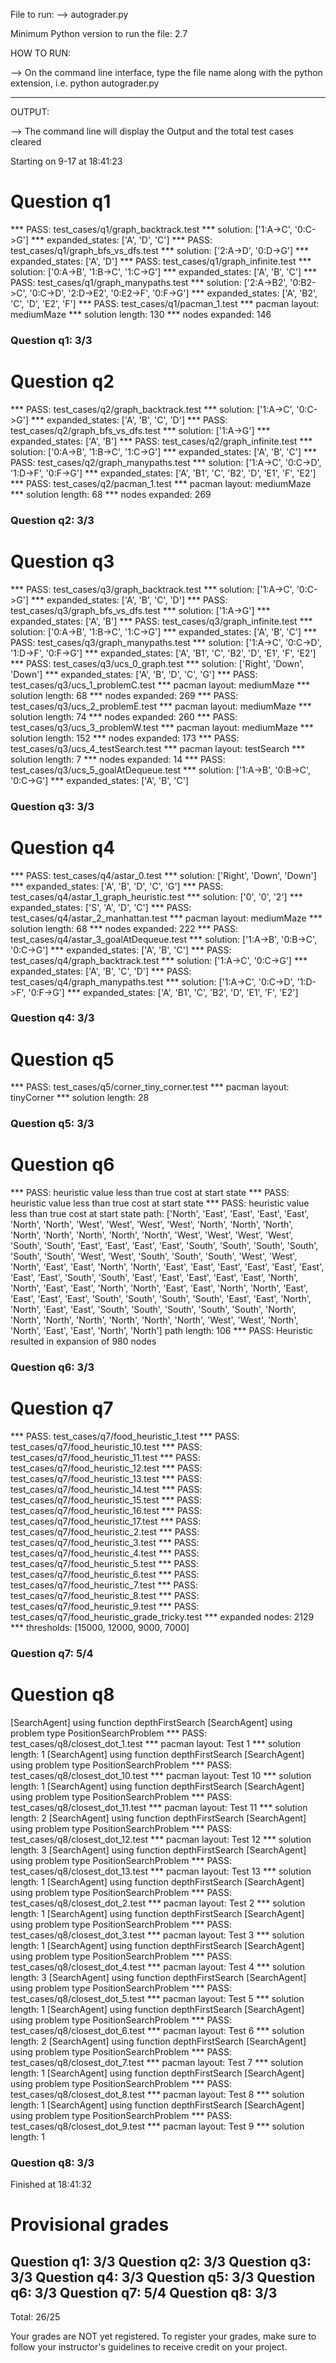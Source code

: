 File to run: 
--> autograder.py

Minimum Python version to run the file: 2.7

HOW TO RUN:

--> On the command line interface, type the file name along with the python extension, 
	i.e. python autograder.py

----------------------------------------------------------------------------------------

OUTPUT:

--> The command line will display the Output and the total test cases cleared


Starting on 9-17 at 18:41:23

Question q1
===========

*** PASS: test_cases/q1/graph_backtrack.test
*** 	solution:		['1:A->C', '0:C->G']
*** 	expanded_states:	['A', 'D', 'C']
*** PASS: test_cases/q1/graph_bfs_vs_dfs.test
*** 	solution:		['2:A->D', '0:D->G']
*** 	expanded_states:	['A', 'D']
*** PASS: test_cases/q1/graph_infinite.test
*** 	solution:		['0:A->B', '1:B->C', '1:C->G']
*** 	expanded_states:	['A', 'B', 'C']
*** PASS: test_cases/q1/graph_manypaths.test
*** 	solution:		['2:A->B2', '0:B2->C', '0:C->D', '2:D->E2', '0:E2->F', '0:F->G']
*** 	expanded_states:	['A', 'B2', 'C', 'D', 'E2', 'F']
*** PASS: test_cases/q1/pacman_1.test
*** 	pacman layout:		mediumMaze
*** 	solution length: 130
*** 	nodes expanded:		146

### Question q1: 3/3 ###


Question q2
===========

*** PASS: test_cases/q2/graph_backtrack.test
*** 	solution:		['1:A->C', '0:C->G']
*** 	expanded_states:	['A', 'B', 'C', 'D']
*** PASS: test_cases/q2/graph_bfs_vs_dfs.test
*** 	solution:		['1:A->G']
*** 	expanded_states:	['A', 'B']
*** PASS: test_cases/q2/graph_infinite.test
*** 	solution:		['0:A->B', '1:B->C', '1:C->G']
*** 	expanded_states:	['A', 'B', 'C']
*** PASS: test_cases/q2/graph_manypaths.test
*** 	solution:		['1:A->C', '0:C->D', '1:D->F', '0:F->G']
*** 	expanded_states:	['A', 'B1', 'C', 'B2', 'D', 'E1', 'F', 'E2']
*** PASS: test_cases/q2/pacman_1.test
*** 	pacman layout:		mediumMaze
*** 	solution length: 68
*** 	nodes expanded:		269

### Question q2: 3/3 ###


Question q3
===========

*** PASS: test_cases/q3/graph_backtrack.test
*** 	solution:		['1:A->C', '0:C->G']
*** 	expanded_states:	['A', 'B', 'C', 'D']
*** PASS: test_cases/q3/graph_bfs_vs_dfs.test
*** 	solution:		['1:A->G']
*** 	expanded_states:	['A', 'B']
*** PASS: test_cases/q3/graph_infinite.test
*** 	solution:		['0:A->B', '1:B->C', '1:C->G']
*** 	expanded_states:	['A', 'B', 'C']
*** PASS: test_cases/q3/graph_manypaths.test
*** 	solution:		['1:A->C', '0:C->D', '1:D->F', '0:F->G']
*** 	expanded_states:	['A', 'B1', 'C', 'B2', 'D', 'E1', 'F', 'E2']
*** PASS: test_cases/q3/ucs_0_graph.test
*** 	solution:		['Right', 'Down', 'Down']
*** 	expanded_states:	['A', 'B', 'D', 'C', 'G']
*** PASS: test_cases/q3/ucs_1_problemC.test
*** 	pacman layout:		mediumMaze
*** 	solution length: 68
*** 	nodes expanded:		269
*** PASS: test_cases/q3/ucs_2_problemE.test
*** 	pacman layout:		mediumMaze
*** 	solution length: 74
*** 	nodes expanded:		260
*** PASS: test_cases/q3/ucs_3_problemW.test
*** 	pacman layout:		mediumMaze
*** 	solution length: 152
*** 	nodes expanded:		173
*** PASS: test_cases/q3/ucs_4_testSearch.test
*** 	pacman layout:		testSearch
*** 	solution length: 7
*** 	nodes expanded:		14
*** PASS: test_cases/q3/ucs_5_goalAtDequeue.test
*** 	solution:		['1:A->B', '0:B->C', '0:C->G']
*** 	expanded_states:	['A', 'B', 'C']

### Question q3: 3/3 ###


Question q4
===========

*** PASS: test_cases/q4/astar_0.test
*** 	solution:		['Right', 'Down', 'Down']
*** 	expanded_states:	['A', 'B', 'D', 'C', 'G']
*** PASS: test_cases/q4/astar_1_graph_heuristic.test
*** 	solution:		['0', '0', '2']
*** 	expanded_states:	['S', 'A', 'D', 'C']
*** PASS: test_cases/q4/astar_2_manhattan.test
*** 	pacman layout:		mediumMaze
*** 	solution length: 68
*** 	nodes expanded:		222
*** PASS: test_cases/q4/astar_3_goalAtDequeue.test
*** 	solution:		['1:A->B', '0:B->C', '0:C->G']
*** 	expanded_states:	['A', 'B', 'C']
*** PASS: test_cases/q4/graph_backtrack.test
*** 	solution:		['1:A->C', '0:C->G']
*** 	expanded_states:	['A', 'B', 'C', 'D']
*** PASS: test_cases/q4/graph_manypaths.test
*** 	solution:		['1:A->C', '0:C->D', '1:D->F', '0:F->G']
*** 	expanded_states:	['A', 'B1', 'C', 'B2', 'D', 'E1', 'F', 'E2']

### Question q4: 3/3 ###


Question q5
===========

*** PASS: test_cases/q5/corner_tiny_corner.test
*** 	pacman layout:		tinyCorner
*** 	solution length:		28

### Question q5: 3/3 ###


Question q6
===========

*** PASS: heuristic value less than true cost at start state
*** PASS: heuristic value less than true cost at start state
*** PASS: heuristic value less than true cost at start state
path: ['North', 'East', 'East', 'East', 'East', 'North', 'North', 'West', 'West', 'West', 'West', 'North', 'North', 'North', 'North', 'North', 'North', 'North', 'North', 'West', 'West', 'West', 'West', 'South', 'South', 'East', 'East', 'East', 'East', 'South', 'South', 'South', 'South', 'South', 'South', 'West', 'West', 'South', 'South', 'South', 'West', 'West', 'North', 'East', 'East', 'North', 'North', 'East', 'East', 'East', 'East', 'East', 'East', 'East', 'East', 'South', 'South', 'East', 'East', 'East', 'East', 'East', 'North', 'North', 'East', 'East', 'North', 'North', 'East', 'East', 'North', 'North', 'East', 'East', 'East', 'East', 'South', 'South', 'South', 'South', 'East', 'East', 'North', 'North', 'East', 'East', 'South', 'South', 'South', 'South', 'South', 'North', 'North', 'North', 'North', 'North', 'North', 'North', 'West', 'West', 'North', 'North', 'East', 'East', 'North', 'North']
path length: 106
*** PASS: Heuristic resulted in expansion of 980 nodes

### Question q6: 3/3 ###


Question q7
===========

*** PASS: test_cases/q7/food_heuristic_1.test
*** PASS: test_cases/q7/food_heuristic_10.test
*** PASS: test_cases/q7/food_heuristic_11.test
*** PASS: test_cases/q7/food_heuristic_12.test
*** PASS: test_cases/q7/food_heuristic_13.test
*** PASS: test_cases/q7/food_heuristic_14.test
*** PASS: test_cases/q7/food_heuristic_15.test
*** PASS: test_cases/q7/food_heuristic_16.test
*** PASS: test_cases/q7/food_heuristic_17.test
*** PASS: test_cases/q7/food_heuristic_2.test
*** PASS: test_cases/q7/food_heuristic_3.test
*** PASS: test_cases/q7/food_heuristic_4.test
*** PASS: test_cases/q7/food_heuristic_5.test
*** PASS: test_cases/q7/food_heuristic_6.test
*** PASS: test_cases/q7/food_heuristic_7.test
*** PASS: test_cases/q7/food_heuristic_8.test
*** PASS: test_cases/q7/food_heuristic_9.test
*** PASS: test_cases/q7/food_heuristic_grade_tricky.test
*** 	expanded nodes: 2129
*** 	thresholds: [15000, 12000, 9000, 7000]

### Question q7: 5/4 ###


Question q8
===========

[SearchAgent] using function depthFirstSearch
[SearchAgent] using problem type PositionSearchProblem
*** PASS: test_cases/q8/closest_dot_1.test
*** 	pacman layout:		Test 1
*** 	solution length:		1
[SearchAgent] using function depthFirstSearch
[SearchAgent] using problem type PositionSearchProblem
*** PASS: test_cases/q8/closest_dot_10.test
*** 	pacman layout:		Test 10
*** 	solution length:		1
[SearchAgent] using function depthFirstSearch
[SearchAgent] using problem type PositionSearchProblem
*** PASS: test_cases/q8/closest_dot_11.test
*** 	pacman layout:		Test 11
*** 	solution length:		2
[SearchAgent] using function depthFirstSearch
[SearchAgent] using problem type PositionSearchProblem
*** PASS: test_cases/q8/closest_dot_12.test
*** 	pacman layout:		Test 12
*** 	solution length:		3
[SearchAgent] using function depthFirstSearch
[SearchAgent] using problem type PositionSearchProblem
*** PASS: test_cases/q8/closest_dot_13.test
*** 	pacman layout:		Test 13
*** 	solution length:		1
[SearchAgent] using function depthFirstSearch
[SearchAgent] using problem type PositionSearchProblem
*** PASS: test_cases/q8/closest_dot_2.test
*** 	pacman layout:		Test 2
*** 	solution length:		1
[SearchAgent] using function depthFirstSearch
[SearchAgent] using problem type PositionSearchProblem
*** PASS: test_cases/q8/closest_dot_3.test
*** 	pacman layout:		Test 3
*** 	solution length:		1
[SearchAgent] using function depthFirstSearch
[SearchAgent] using problem type PositionSearchProblem
*** PASS: test_cases/q8/closest_dot_4.test
*** 	pacman layout:		Test 4
*** 	solution length:		3
[SearchAgent] using function depthFirstSearch
[SearchAgent] using problem type PositionSearchProblem
*** PASS: test_cases/q8/closest_dot_5.test
*** 	pacman layout:		Test 5
*** 	solution length:		1
[SearchAgent] using function depthFirstSearch
[SearchAgent] using problem type PositionSearchProblem
*** PASS: test_cases/q8/closest_dot_6.test
*** 	pacman layout:		Test 6
*** 	solution length:		2
[SearchAgent] using function depthFirstSearch
[SearchAgent] using problem type PositionSearchProblem
*** PASS: test_cases/q8/closest_dot_7.test
*** 	pacman layout:		Test 7
*** 	solution length:		1
[SearchAgent] using function depthFirstSearch
[SearchAgent] using problem type PositionSearchProblem
*** PASS: test_cases/q8/closest_dot_8.test
*** 	pacman layout:		Test 8
*** 	solution length:		1
[SearchAgent] using function depthFirstSearch
[SearchAgent] using problem type PositionSearchProblem
*** PASS: test_cases/q8/closest_dot_9.test
*** 	pacman layout:		Test 9
*** 	solution length:		1

### Question q8: 3/3 ###


Finished at 18:41:32

Provisional grades
==================
Question q1: 3/3
Question q2: 3/3
Question q3: 3/3
Question q4: 3/3
Question q5: 3/3
Question q6: 3/3
Question q7: 5/4
Question q8: 3/3
------------------
Total: 26/25

Your grades are NOT yet registered.  To register your grades, make sure
to follow your instructor's guidelines to receive credit on your project.

